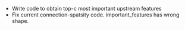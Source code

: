- Write code to obtain top-c most important upstream features
- Fix current connection-spatsity code. important_features has wrong shape.
